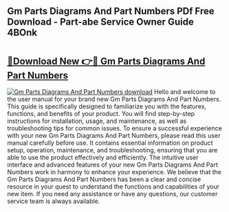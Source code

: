 ## Gm Parts Diagrams And Part Numbers PDf Free Download - Part-abe Service Owner Guide 4BOnk

# <h2><a href="http://dfke5yq.blite.top/?on=Gm+Parts+Diagrams+And+Part+Numbers">🔗Download New 👉🔴 Gm Parts Diagrams And Part Numbers</a></h2>

[![Gm Parts Diagrams And Part Numbers download](https://i.imgur.com/lujVjoI.png)](http://dfke5yq.blite.top/?on=Gm+Parts+Diagrams+And+Part+Numbers)
Hello and welcome to the user manual for your brand new Gm Parts Diagrams And Part Numbers. This guide is specifically designed to familiarize you with the features, functions, and benefits of your product. You will find step-by-step instructions for installation, usage, and maintenance, as well as troubleshooting tips for common issues. To ensure a successful experience with your new Gm Parts Diagrams And Part Numbers, please read this user manual carefully before use. It contains essential information on product setup, operation, maintenance, and troubleshooting, ensuring that you are able to use the product effectively and efficiently. The intuitive user interface and advanced features of your new Gm Parts Diagrams And Part Numbers work in harmony to enhance your experience. We believe that the Gm Parts Diagrams And Part Numbers has been a clear and concise resource in your quest to understand the functions and capabilities of your new item. If you need any assistance or have any questions, our customer service team is always available.
